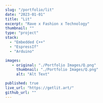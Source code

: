 ```yaml
---
slug: "/portfolio/lit"
date: "2023-01-01"
title: "Lit"
excerpt: "Rave x Fashion x Technology"
thumbnail: ""
type: "project"
stack:
  - "Embedded C++"
  - "EspressIf"
  - "Arduino"

images:
   - original: "./Portfolio Images/Q.png"
     thumbnail: "./Portfolio Images/Q.png"
     alt: "Alt Text"

published: true
live_url: "https://getlit.art/"
github_url: ""
---
```

